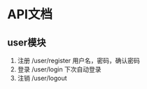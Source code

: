 # API文档
## user模块
1. 注册 /user/register
   用户名，密码，确认密码
2. 登录 /user/login 
   下次自动登录
3. 注销 /user/logout

